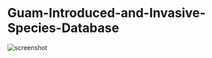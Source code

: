 # Guam-Introduced-and-Invasive-Species-Database

![screenshot](/home/aubrey/cacapoop/web2py/applications/invasivesdb/screenshot.png)